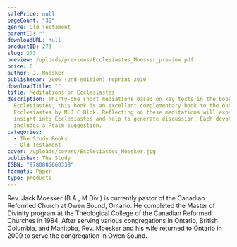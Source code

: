 ```yaml
---
salePrice: null
pageCount: "35"
genre: Old Testament
parentID: ""
downloadURL: null
productID: 273
slug: 273
preview: /uploads/previews/Ecclesiastes_Moesker_preview.pdf
price: 6
author: J. Moesker
publishYear: 2006 (2nd edition) reprint 2010
downloadTitle: ""
title: Meditations on Ecclesiastes
description: Thirty-one short mediations based on key texts in the book of
  Ecclesiastes, this book is an excellent complementary book to the outlines of
  Ecclesiastes by M.J.C Blok. Reflecting on these meditations will expand your
  insight into Ecclesiastes and help to generate discussion. Each devotional
  includes a Psalm suggestion.
categories:
  - The Study Books
  - Old Testament
cover: /uploads/covers/Ecclesiastes_Moesker.jpg
publisher: The Study
ISBN: "9780886660338"
formats: Paper
type: products
---
```

Rev. Jack Moesker (B.A., M.Div.) is currently pastor of the Canadian Reformed Church at Owen Sound, Ontario. He completed the Master of Divinity program at the Theological College of the Canadian Reformed Churches in 1984. After serving various congregations in Ontario, British Columbia, and Manitoba, Rev. Moesker and his wife returned to Ontario in 2009 to serve the congregation in Owen Sound.
